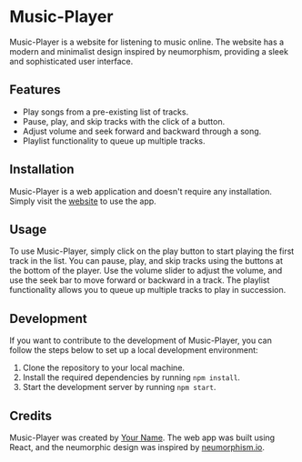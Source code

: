 # Music-Player

Music-Player is a website for listening to music online. The website has a modern and minimalist design inspired by neumorphism, providing a sleek and sophisticated user interface.


## Features

- Play songs from a pre-existing list of tracks.
- Pause, play, and skip tracks with the click of a button.
- Adjust volume and seek forward and backward through a song.
- Playlist functionality to queue up multiple tracks.

## Installation

Music-Player is a web application and doesn't require any installation. Simply visit the [website](https://music-player-neumorphism.netlify.app/) to use the app.

## Usage

To use Music-Player, simply click on the play button to start playing the first track in the list. You can pause, play, and skip tracks using the buttons at the bottom of the player. Use the volume slider to adjust the volume, and use the seek bar to move forward or backward in a track. The playlist functionality allows you to queue up multiple tracks to play in succession.

## Development

If you want to contribute to the development of Music-Player, you can follow the steps below to set up a local development environment:

1. Clone the repository to your local machine.
2. Install the required dependencies by running `npm install`.
3. Start the development server by running `npm start`.

## Credits

Music-Player was created by [Your Name](https://github.com/yourname). The web app was built using React, and the neumorphic design was inspired by [neumorphism.io](https://neumorphism.io/).
